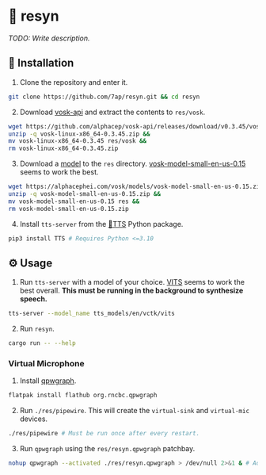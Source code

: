 # 💬 resyn

*TODO: Write description.*

## 🔧 Installation

1. Clone the repository and enter it.

```sh
git clone https://github.com/7ap/resyn.git && cd resyn
```

2. Download [vosk-api](https://github.com/alphacep/vosk-api/releases/tag/v0.3.45) and extract the contents to `res/vosk`.

```sh
wget https://github.com/alphacep/vosk-api/releases/download/v0.3.45/vosk-linux-x86_64-0.3.45.zip &&
unzip -q vosk-linux-x86_64-0.3.45.zip &&
mv vosk-linux-x86_64-0.3.45 res/vosk &&
rm vosk-linux-x86_64-0.3.45.zip
```

3. Download a [model](https://alphacephei.com/vosk/models) to the `res` directory. [vosk-model-small-en-us-0.15](https://alphacephei.com/vosk/models/vosk-model-small-en-us-0.15.zip) seems to work the best.

```sh
wget https://alphacephei.com/vosk/models/vosk-model-small-en-us-0.15.zip &&
unzip -q vosk-model-small-en-us-0.15.zip &&
mv vosk-model-small-en-us-0.15 res &&
rm vosk-model-small-en-us-0.15.zip
```

4. Install `tts-server` from the [🐸TTS](https://github.com/coqui-ai/tts) Python package.

```sh
pip3 install TTS # Requires Python <=3.10
```

## ⚙️ Usage

1. Run `tts-server` with a model of your choice. [VITS](https://arxiv.org/pdf/2106.06103.pdf) seems to work the best overall. **This must be running in the background to synthesize speech.**

```sh
tts-server --model_name tts_models/en/vctk/vits
```

2. Run `resyn`.

```sh
cargo run -- --help
```

### Virtual Microphone

1. Install [qpwgraph](https://github.com/rncbc/qpwgraph).

```sh
flatpak install flathub org.rncbc.qpwgraph
```

2. Run `./res/pipewire`. This will create the `virtual-sink` and `virtual-mic` devices.

```sh
./res/pipewire # Must be run once after every restart.
```

3. Run `qpwgraph` using the `res/resyn.qpwgraph` patchbay.

```sh
nohup qpwgraph --activated ./res/resyn.qpwgraph > /dev/null 2>&1 & # Adding `--exclusive` after `--activated` will mute the synthesized voice in your default output device.
```
